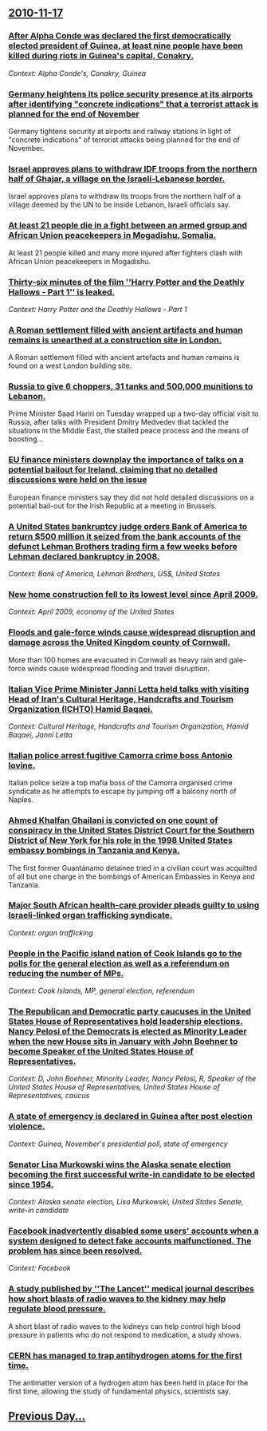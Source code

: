 ## [2010-11-17](/news/2010/11/17/index.md)

### [After Alpha Conde was declared the first democratically elected president of Guinea, at least nine people have been killed during riots in Guinea's capital, Conakry. ](/news/2010/11/17/after-alpha-conda-c-was-declared-the-first-democratically-elected-president-of-guinea-at-least-nine-people-have-been-killed-during-riots-in.md)
_Context: Alpha Conde's, Conakry, Guinea_

### [Germany heightens its police security presence at its airports after identifying "concrete indications" that a terrorist attack is planned for the end of November ](/news/2010/11/17/germany-heightens-its-police-security-presence-at-its-airports-after-identifying-concrete-indications-that-a-terrorist-attack-is-planned-f.md)
Germany tightens security at airports and railway stations in light of &quot;concrete indications&quot; of terrorist attacks being planned for the end of November.

### [Israel approves plans to withdraw IDF troops from the northern half of Ghajar, a village on the Israeli-Lebanese border. ](/news/2010/11/17/israel-approves-plans-to-withdraw-idf-troops-from-the-northern-half-of-ghajar-a-village-on-the-israeli-lebanese-border.md)
Israel approves plans to withdraw its troops from the northern half of a village deemed by the UN to be inside Lebanon, Israeli officials say.

### [At least 21 people die in a fight between an armed group and  African Union peacekeepers in Mogadishu, Somalia. ](/news/2010/11/17/at-least-21-people-die-in-a-fight-between-an-armed-group-and-african-union-peacekeepers-in-mogadishu-somalia.md)
At least 21 people killed and many more injured after fighters clash with African Union peacekeepers in Mogadishu.

### [Thirty-six minutes of the film ''Harry Potter and the Deathly Hallows - Part 1'' is leaked. ](/news/2010/11/17/thirty-six-minutes-of-the-film-harry-potter-and-the-deathly-hallows-a-part-1-is-leaked.md)
_Context: Harry Potter and the Deathly Hallows - Part 1_

### [A Roman settlement filled with ancient artifacts and human remains is unearthed at a construction site in London. ](/news/2010/11/17/a-roman-settlement-filled-with-ancient-artifacts-and-human-remains-is-unearthed-at-a-construction-site-in-london.md)
A Roman settlement filled with ancient artefacts and human remains is found on a west London building site.

### [Russia to give 6 choppers, 31 tanks and 500,000 munitions to Lebanon. ](/news/2010/11/17/russia-to-give-6-choppers-31-tanks-and-500-000-munitions-to-lebanon.md)
Prime Minister Saad Hariri on Tuesday wrapped up a two-day official visit to Russia, after talks with President Dmitry Medvedev that tackled the situations in the Middle East, the stalled peace process and the means of boosting...

### [EU finance ministers downplay the importance of talks on a potential bailout for Ireland, claiming that no detailed discussions were held on the issue ](/news/2010/11/17/eu-finance-ministers-downplay-the-importance-of-talks-on-a-potential-bailout-for-ireland-claiming-that-no-detailed-discussions-were-held-on.md)
European finance ministers say they did not hold detailed discussions on a potential bail-out for the Irish Republic at a meeting in Brussels.

### [A United States bankruptcy judge orders Bank of America to return $500 million it seized from the bank accounts of the defunct Lehman Brothers trading firm a few weeks before Lehman declared bankruptcy in 2008. ](/news/2010/11/17/a-united-states-bankruptcy-judge-orders-bank-of-america-to-return-500-million-it-seized-from-the-bank-accounts-of-the-defunct-lehman-brothe.md)
_Context: Bank of America, Lehman Brothers, US$, United States_

### [New home construction fell to its lowest level since April 2009. ](/news/2010/11/17/new-home-construction-fell-to-its-lowest-level-since-april-2009.md)
_Context: April 2009, economy of the United States_

### [Floods and gale-force winds cause widespread disruption and damage across the United Kingdom county of Cornwall. ](/news/2010/11/17/floods-and-gale-force-winds-cause-widespread-disruption-and-damage-across-the-united-kingdom-county-of-cornwall.md)
More than 100 homes are evacuated in Cornwall as heavy rain and gale-force winds cause widespread flooding and travel disruption.

### [Italian Vice Prime Minister Janni Letta held talks with visiting Head of Iran's Cultural Heritage, Handcrafts and Tourism Organization (ICHTO) Hamid Baqaei. ](/news/2010/11/17/italian-vice-prime-minister-janni-letta-held-talks-with-visiting-head-of-iran-s-cultural-heritage-handcrafts-and-tourism-organization-icht.md)
_Context: Cultural Heritage, Handcrafts and Tourism Organization, Hamid Baqaei, Janni Letta_

### [Italian police arrest fugitive Camorra crime boss Antonio Iovine. ](/news/2010/11/17/italian-police-arrest-fugitive-camorra-crime-boss-antonio-iovine.md)
Italian police seize a top mafia boss of the Camorra organised crime syndicate as he attempts to escape by jumping off a balcony north of Naples.

### [Ahmed Khalfan Ghailani is convicted on one count of conspiracy in the United States District Court for the Southern District of New York for his role in the 1998 United States embassy bombings in Tanzania and Kenya. ](/news/2010/11/17/ahmed-khalfan-ghailani-is-convicted-on-one-count-of-conspiracy-in-the-united-states-district-court-for-the-southern-district-of-new-york-for.md)
The first former Guantánamo detainee tried in a civilian court was acquitted of all but one charge in the bombings of American Embassies in Kenya and Tanzania.

### [Major South African health-care provider pleads guilty to using Israeli-linked organ trafficking syndicate.](/news/2010/11/17/major-south-african-health-care-provider-pleads-guilty-to-using-israeli-linked-organ-trafficking-syndicate.md)
_Context: organ trafficking_

### [People in the Pacific island nation of Cook Islands go to the polls for the general election as well as a referendum on reducing the number of MPs. ](/news/2010/11/17/people-in-the-pacific-island-nation-of-cook-islands-go-to-the-polls-for-the-general-election-as-well-as-a-referendum-on-reducing-the-number.md)
_Context: Cook Islands, MP, general election, referendum_

### [The Republican and Democratic party caucuses in the United States House of Representatives hold leadership elections. Nancy Pelosi of the Democrats is elected as Minority Leader when the new House sits in January with John Boehner to become Speaker of the United States House of Representatives. ](/news/2010/11/17/the-republican-and-democratic-party-caucuses-in-the-united-states-house-of-representatives-hold-leadership-elections-nancy-pelosi-of-the-de.md)
_Context: D, John Boehner, Minority Leader, Nancy Pelosi, R, Speaker of the United States House of Representatives, United States House of Representatives, caucus_

### [A state of emergency is declared in Guinea after post election violence. ](/news/2010/11/17/a-state-of-emergency-is-declared-in-guinea-after-post-election-violence.md)
_Context: Guinea, November's presidential poll, state of emergency_

### [Senator Lisa Murkowski wins the Alaska senate  election becoming the first successful write-in candidate to be elected since 1954. ](/news/2010/11/17/senator-lisa-murkowski-wins-the-alaska-senate-election-becoming-the-first-successful-write-in-candidate-to-be-elected-since-1954.md)
_Context: Alaska senate  election, Lisa Murkowski, United States Senate, write-in candidate_

### [Facebook inadvertently disabled some users' accounts when a system designed to detect fake accounts malfunctioned. The problem has since been resolved. ](/news/2010/11/17/facebook-inadvertently-disabled-some-users-accounts-when-a-system-designed-to-detect-fake-accounts-malfunctioned-the-problem-has-since-bee.md)
_Context: Facebook_

### [A study published by ''The Lancet'' medical journal describes how short blasts of radio waves to the kidney may help regulate blood pressure. ](/news/2010/11/17/a-study-published-by-the-lancet-medical-journal-describes-how-short-blasts-of-radio-waves-to-the-kidney-may-help-regulate-blood-pressure.md)
A short blast of radio waves to the kidneys can help control high blood pressure in patients who do not respond to medication, a study shows.

### [CERN has managed to trap antihydrogen atoms for the first time. ](/news/2010/11/17/cern-has-managed-to-trap-antihydrogen-atoms-for-the-first-time.md)
The antimatter version of a hydrogen atom has been held in place for the first time, allowing the study of fundamental physics, scientists say.

## [Previous Day...](/news/2010/11/16/index.md)


